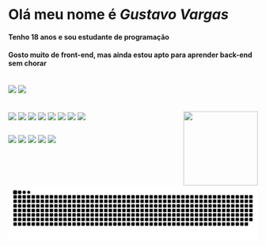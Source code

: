 # Olá meu nome é <strong><i>Gustavo Vargas</i></strong>
#### Tenho 18 anos e sou estudante de programação
#### Gosto muito de front-end, mas ainda estou apto para aprender back-end sem chorar
<br>

<div> 
<img height="165em" src="https://github-readme-stats.vercel.app/api?username=vargasgustavo&show_icons=true&theme=tokyonight" />
<img height="165em" src="https://github-readme-stats.vercel.app/api/top-langs/?username=vargasgustavo&layout=compact&langs_count=16&theme=tokyonight" />
</div>
                                                                                                                                                     
<br>

<div style="display: inline_block"><br>
<img align="center" src="https://cdn-icons-png.flaticon.com/512/732/732212.png" width="40px">
<img align="center" src="https://cdn-icons-png.flaticon.com/512/732/732190.png" width="40px">
<img align="center" src="https://cdn3.iconfinder.com/data/icons/logos-and-brands-adobe/512/267_Python-512.png" width="40px">
<img align="center" src="https://pcodinomebzero.neocities.org/Imagens/javascript1.png" width="40px">
<img align="center" src="https://icons-for-free.com/iconfiles/png/512/development+logo+mysql+icon-1320184807686758112.png" width="40px">
<img align="center" src="https://cdn-icons-png.flaticon.com/512/226/226777.png" width="40px">
<img align="center" src="https://cdn-icons-png.flaticon.com/512/6132/6132222.png" width="40px">
<img align="center" src="https://www.pngrepo.com/png/280943/512/hashtag.png" width="40px">
<img align="right" src="https://i.picasion.com/pic92/127374154b7e8f434a7193d528e77170.gif" width="150px" height="150px">
</div>

##

<div>
<a href="https://www.linkedin.com/in/gustavo-neumann-959a14235" target="_blank"><img src="https://img.shields.io/badge/LinkedIn-0077B5?style=for-the-badge&logo=linkedin&logoColor=white" target="_blank"></a>
<a href="https://instagram.com/gustavo_neumannv" target="_blank"><img src="https://img.shields.io/badge/Instagram-E4405F?style=for-the-badge&logo=instagram&logoColor=white" target="_blank"></a>
<a href="" target="_blank"><img src="https://img.shields.io/badge/Twitter-1DA1F2?style=for-the-badge&logo=twitter&logoColor=white" target="_blank"></a>
<a href="https://discord.gg/dMweaNs6" target="_blank"><img src="https://img.shields.io/badge/Discord-7289DA?style=for-the-badge&logo=discord&logoColor=white" target="_blank"></a>
<a href="https://www.youtube.com/channel/UCy3ayeXvWHL1IV23ZTMHzBA" target="blank"><img src="https://img.shields.io/badge/YouTube-FF0000?style=for-the-badge&logo=youtube&logoColor=white" ><target="_blank"/a>
<div>

![Snake animation](https://github.com/vargasgustavo/vargasgustavo/blob/output/github-contribution-grid-snake.svg)
